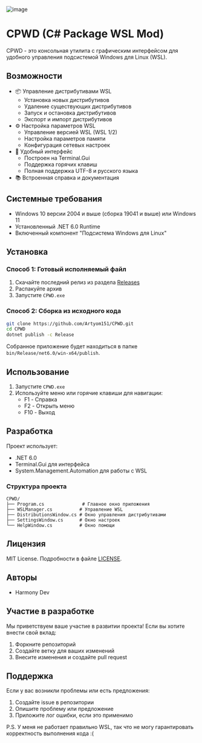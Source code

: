 ![image](https://github.com/user-attachments/assets/a6647fe4-9baa-4989-83a6-86bde2956801)

# CPWD (C# Package WSL Mod)

CPWD - это консольная утилита с графическим интерфейсом для удобного управления подсистемой Windows для Linux (WSL).


## Возможности

- 📦 Управление дистрибутивами WSL
  - Установка новых дистрибутивов
  - Удаление существующих дистрибутивов
  - Запуск и остановка дистрибутивов
  - Экспорт и импорт дистрибутивов
- ⚙️ Настройка параметров WSL
  - Управление версией WSL (WSL 1/2)
  - Настройка параметров памяти
  - Конфигурация сетевых настроек
- 🎨 Удобный интерфейс
  - Построен на Terminal.Gui
  - Поддержка горячих клавиш
  - Полная поддержка UTF-8 и русского языка
- 📚 Встроенная справка и документация

## Системные требования

- Windows 10 версии 2004 и выше (сборка 19041 и выше) или Windows 11
- Установленный .NET 6.0 Runtime
- Включенный компонент "Подсистема Windows для Linux"

## Установка

### Способ 1: Готовый исполняемый файл

1. Скачайте последний релиз из раздела [Releases](https://github.com/Artyom151/CPWD/releases)
2. Распакуйте архив
3. Запустите `CPWD.exe`

### Способ 2: Сборка из исходного кода

```bash
git clone https://github.com/Artyom151/CPWD.git
cd CPWD
dotnet publish -c Release
```

Собранное приложение будет находиться в папке `bin/Release/net6.0/win-x64/publish`.

## Использование

1. Запустите `CPWD.exe`
2. Используйте меню или горячие клавиши для навигации:
   - F1 - Справка
   - F2 - Открыть меню
   - F10 - Выход

## Разработка

Проект использует:
- .NET 6.0
- Terminal.Gui для интерфейса
- System.Management.Automation для работы с WSL

### Структура проекта

```
CPWD/
├── Program.cs              # Главное окно приложения
├── WSLManager.cs          # Управление WSL
├── DistributionsWindow.cs # Окно управления дистрибутивами
├── SettingsWindow.cs      # Окно настроек
└── HelpWindow.cs          # Окно помощи
```

## Лицензия

MIT License. Подробности в файле [LICENSE](LICENSE).

## Авторы

- Harmony Dev

## Участие в разработке

Мы приветствуем ваше участие в развитии проекта! Если вы хотите внести свой вклад:

1. Форкните репозиторий
2. Создайте ветку для ваших изменений
3. Внесите изменения и создайте pull request

## Поддержка

Если у вас возникли проблемы или есть предложения:
1. Создайте issue в репозитории
2. Опишите проблему или предложение
3. Приложите лог ошибки, если это применимо 


P.S. У меня не работает правильно WSL, так что не могу гарантировать корректность выполнения кода :(
